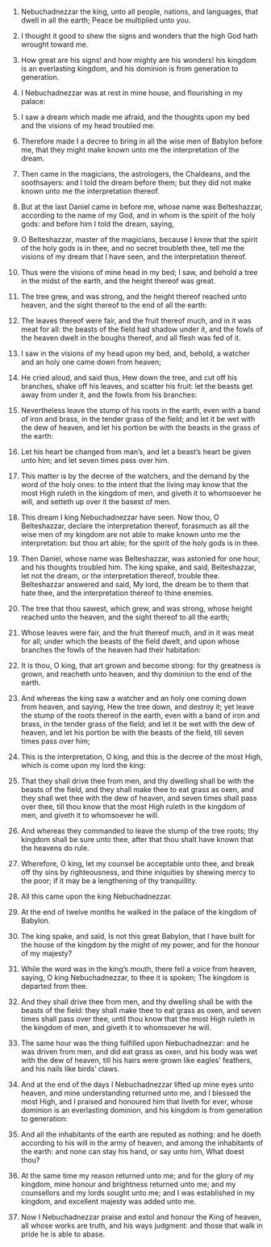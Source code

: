 1. Nebuchadnezzar the king, unto all people, nations, and languages,
that dwell in all the earth; Peace be multiplied unto you.

2. I thought it good to shew the signs and wonders that the high God
hath wrought toward me.

3. How great are his signs! and how mighty are his wonders! his
kingdom is an everlasting kingdom, and his dominion is from generation
to generation.

4. I Nebuchadnezzar was at rest in mine house, and flourishing in my
palace:

5. I saw a dream which made me afraid, and the thoughts upon
my bed and the visions of my head troubled me.

6. Therefore made I a decree to bring in all the wise men of Babylon
before me, that they might make known unto me the interpretation of
the dream.

7. Then came in the magicians, the astrologers, the Chaldeans, and
the soothsayers: and I told the dream before them; but they did not
make known unto me the interpretation thereof.

8. But at the last Daniel came in before me, whose name was
Belteshazzar, according to the name of my God, and in whom is the
spirit of the holy gods: and before him I told the dream, saying,

9. O Belteshazzar, master of the magicians, because I know that the
spirit of the holy gods is in thee, and no secret troubleth thee, tell
me the visions of my dream that I have seen, and the interpretation
thereof.

10. Thus were the visions of mine head in my bed; I saw, and behold a
tree in the midst of the earth, and the height thereof was great.

11. The tree grew, and was strong, and the height thereof reached
unto heaven, and the sight thereof to the end of all the earth:

12. The leaves thereof were fair, and the fruit thereof much, and in it
was meat for all: the beasts of the field had shadow under it, and the
fowls of the heaven dwelt in the boughs thereof, and all flesh was fed
of it.

13. I saw in the visions of my head upon my bed, and, behold, a
watcher and an holy one came down from heaven;

14. He cried aloud,
and said thus, Hew down the tree, and cut off his branches, shake off
his leaves, and scatter his fruit: let the beasts get away from under
it, and the fowls from his branches:

15. Nevertheless leave the stump
of his roots in the earth, even with a band of iron and brass, in the
tender grass of the field; and let it be wet with the dew of heaven,
and let his portion be with the beasts in the grass of the earth:

16. Let his heart be changed from man’s, and let a beast’s heart be given
unto him; and let seven times pass over him.

17. This matter is by the decree of the watchers, and the demand by
the word of the holy ones: to the intent that the living may know that
the most High ruleth in the kingdom of men, and giveth it to
whomsoever he will, and setteth up over it the basest of men.

18. This dream I king Nebuchadnezzar have seen. Now thou, O
Belteshazzar, declare the interpretation thereof, forasmuch as all the
wise men of my kingdom are not able to make known unto me the
interpretation: but thou art able; for the spirit of the holy gods is
in thee.

19. Then Daniel, whose name was Belteshazzar, was astonied for one
hour, and his thoughts troubled him. The king spake, and said,
Belteshazzar, let not the dream, or the interpretation thereof,
trouble thee. Belteshazzar answered and said, My lord, the dream be to
them that hate thee, and the interpretation thereof to thine enemies.

20. The tree that thou sawest, which grew, and was strong, whose
height reached unto the heaven, and the sight thereof to all the
earth;

21. Whose leaves were fair, and the fruit thereof much, and in
it was meat for all; under which the beasts of the field dwelt, and
upon whose branches the fowls of the heaven had their habitation:

22. It is thou, O king, that art grown and become strong: for thy
greatness is grown, and reacheth unto heaven, and thy dominion to the
end of the earth.

23. And whereas the king saw a watcher and an holy one coming down
from heaven, and saying, Hew the tree down, and destroy it; yet leave
the stump of the roots thereof in the earth, even with a band of iron
and brass, in the tender grass of the field; and let it be wet with
the dew of heaven, and let his portion be with the beasts of the
field, till seven times pass over him;

24. This is the
interpretation, O king, and this is the decree of the most High, which
is come upon my lord the king:

25. That they shall drive thee from
men, and thy dwelling shall be with the beasts of the field, and they
shall make thee to eat grass as oxen, and they shall wet thee with the
dew of heaven, and seven times shall pass over thee, till thou know
that the most High ruleth in the kingdom of men, and giveth it to
whomsoever he will.

26. And whereas they commanded to leave the stump of the tree roots;
thy kingdom shall be sure unto thee, after that thou shalt have known
that the heavens do rule.

27. Wherefore, O king, let my counsel be acceptable unto thee, and
break off thy sins by righteousness, and thine iniquities by shewing
mercy to the poor; if it may be a lengthening of thy tranquillity.

28. All this came upon the king Nebuchadnezzar.

29. At the end of twelve months he walked in the palace of the
kingdom of Babylon.

30. The king spake, and said, Is not this great Babylon, that I have
built for the house of the kingdom by the might of my power, and for
the honour of my majesty?

31. While the word was in the king’s
mouth, there fell a voice from heaven, saying, O king Nebuchadnezzar,
to thee it is spoken; The kingdom is departed from thee.

32. And they shall drive thee from men, and thy dwelling shall be
with the beasts of the field: they shall make thee to eat grass as
oxen, and seven times shall pass over thee, until thou know that the
most High ruleth in the kingdom of men, and giveth it to whomsoever he
will.

33. The same hour was the thing fulfilled upon Nebuchadnezzar: and he
was driven from men, and did eat grass as oxen, and his body was wet
with the dew of heaven, till his hairs were grown like eagles’
feathers, and his nails like birds’ claws.

34. And at the end of the days I Nebuchadnezzar lifted up mine eyes
unto heaven, and mine understanding returned unto me, and I blessed
the most High, and I praised and honoured him that liveth for ever,
whose dominion is an everlasting dominion, and his kingdom is from
generation to generation:

35. And all the inhabitants of the earth
are reputed as nothing: and he doeth according to his will in the army
of heaven, and among the inhabitants of the earth: and none can stay
his hand, or say unto him, What doest thou?

36. At the same time my
reason returned unto me; and for the glory of my kingdom, mine honour
and brightness returned unto me; and my counsellors and my lords
sought unto me; and I was established in my kingdom, and excellent
majesty was added unto me.

37. Now I Nebuchadnezzar praise and extol and honour the King of
heaven, all whose works are truth, and his ways judgment: and those
that walk in pride he is able to abase.